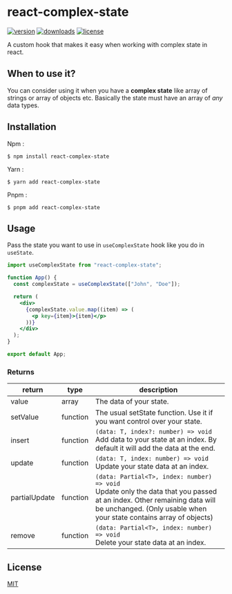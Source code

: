 # react-complex-state

[![version](https://img.shields.io/npm/v/react-complex-state?style=flat-square)](https://www.npmjs.com/package/react-complex-state) [![downloads](https://img.shields.io/npm/dm/react-complex-state?style=flat-square)]() [![license](https://img.shields.io/npm/l/react-complex-state?style=flat-square)](http://opensource.org/licenses/MIT)

A custom hook that makes it easy when working with complex state in react.

## When to use it?

You can consider using it when you have a **complex state** like array of strings or array of objects etc. Basically the state must have an array of _any_ data types.

## Installation

Npm :

```
$ npm install react-complex-state
```

Yarn :

```
$ yarn add react-complex-state
```

Pnpm :

```
$ pnpm add react-complex-state
```

## Usage

Pass the state you want to use in `useComplexState` hook like you do in `useState`.

```jsx
import useComplexState from "react-complex-state";

function App() {
  const complexState = useComplexState(["John", "Doe"]);

  return (
    <div>
      {complexState.value.map((item) => (
        <p key={item}>{item}</p>
      ))}
    </div>
  );
}

export default App;
```

### Returns

| return        | type     | description                                                                                                                                                                                          |
| ------------- | -------- | ---------------------------------------------------------------------------------------------------------------------------------------------------------------------------------------------------- |
| value         | array    | The data of your state.                                                                                                                                                                              |
| setValue      | function | The usual setState function. Use it if you want control over your state.                                                                                                                             |
| insert        | function | `(data: T, index?: number) => void` <br /> Add data to your state at an index. By default it will add the data at the end.                                                                           |
| update        | function | `(data: T, index: number) => void` <br /> Update your state data at an index.                                                                                                                        |
| partialUpdate | function | `(data: Partial<T>, index: number) => void` <br /> Update only the data that you passed at an index. Other remaining data will be unchanged. (Only usable when your state contains array of objects) |
| remove        | function | `(data: Partial<T>, index: number) => void` <br /> Delete your state data at an index.                                                                                                               |

## License

[MIT](http://opensource.org/licenses/MIT)
